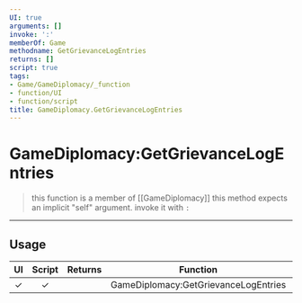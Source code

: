 ```yaml
---
UI: true
arguments: []
invoke: ':'
memberOf: Game
methodname: GetGrievanceLogEntries
returns: []
script: true
tags:
- Game/GameDiplomacy/_function
- function/UI
- function/script
title: GameDiplomacy.GetGrievanceLogEntries
---
```

# GameDiplomacy:GetGrievanceLogEntries
> this function is a member of [[GameDiplomacy]]
> this method expects an implicit "self" argument. invoke it with `:`
-----
## Usage
|  UI | Script | Returns | Function | Arguments |
|:---:|:------:|-------:|:--------:|:---------|
|✓|✓||GameDiplomacy:GetGrievanceLogEntries||
